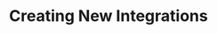 ---
title: Creating New Integrations
kind: documentation
customnav: developersnav
aliases:
  - /guides/integration_sdk/
---
